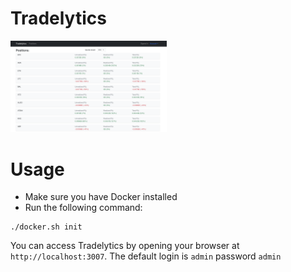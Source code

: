 # Tradelytics

<img src="./doc/positions.png" alt="Tradelytics Positions" width="250"/>

# Usage  

- Make sure you have Docker installed
- Run the following command:
```ssh
./docker.sh init
```
You can access Tradelytics by opening your browser at `http://localhost:3007`. 
The default login is `admin` password `admin`